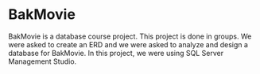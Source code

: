 # BakMovie
BakMovie is a database course project. This project is done in groups. We were asked to create an ERD and we were asked to analyze and design a database for BakMovie. In this project, we were using SQL Server Management Studio.
